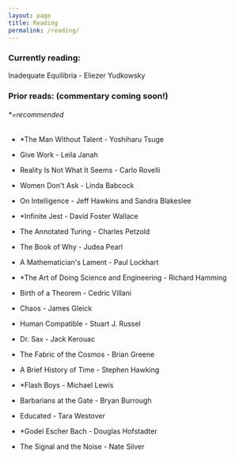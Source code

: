 ```yaml
---
layout: page 
title: Reading 
permalink: /reading/
---
```


### Currently reading:
Inadequate Equilibria - Eliezer Yudkowsky

### Prior reads: (commentary coming soon!) 
###### \*=recommended

- \*The Man Without Talent - Yoshiharu Tsuge 

- Give Work - Leila Janah

- Reality Is Not What It Seems - Carlo Rovelli

- Women Don't Ask - Linda Babcock

- On Intelligence - Jeff Hawkins and Sandra Blakeslee

- \*Infinite Jest - David Foster Wallace

- The Annotated Turing - Charles Petzold

- The Book of Why - Judea Pearl

- A Mathematician's Lament - Paul Lockhart

- \*The Art of Doing Science and Engineering - Richard Hamming

- Birth of a Theorem - Cedric Villani

- Chaos - James Gleick

- Human Compatible - Stuart J. Russel

- Dr. Sax - Jack Kerouac

- The Fabric of the Cosmos - Brian Greene

- A Brief History of Time - Stephen Hawking

- \*Flash Boys - Michael Lewis

- Barbarians at the Gate - Bryan Burrough

- Educated - Tara Westover

- \*Godel Escher Bach - Douglas Hofstadter

- The Signal and the Noise - Nate Silver
